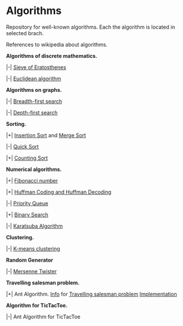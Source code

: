 # Algorithms
Repository for well-known algorithms.
Each the algorithm is located in selected brach.

References to wikipedia about algorithms.

**Algorithms of discrete mathematics.**

|-| [Sieve of Eratosthenes](https://en.wikipedia.org/wiki/Sieve_of_Eratosthenes)

|-| [Euclidean algorithm](https://en.wikipedia.org/wiki/Euclidean_algorithm)

**Algorithms on graphs.**

|-| [Breadth-first search](https://en.wikipedia.org/wiki/Breadth-first_search)

|-| [Depth-first search](https://en.wikipedia.org/wiki/Depth-first_search)

**Sorting.**

|+| [Insertion Sort](https://en.wikipedia.org/wiki/Insertion_sort) and [Merge Sort](https://en.wikipedia.org/wiki/Merge_sort)

|-| [Quick Sort](https://en.wikipedia.org/wiki/Quicksort)

|+| [Counting Sort](https://en.wikipedia.org/wiki/Counting_sort)

**Numerical algorithms.**

|+| [Fibonacci number](https://en.wikipedia.org/wiki/Fibonacci_number)

|+| [Huffman Coding and Huffman Decoding](https://en.wikipedia.org/wiki/Huffman_coding)

|-| [Priority Queue](https://en.wikipedia.org/wiki/Priority_queue)

|+| [Binary Search](https://en.wikipedia.org/wiki/Binary_search_algorithm)

|-| [Karatsuba Algorithm](https://en.wikipedia.org/wiki/Karatsuba_algorithm)

**Clustering.**

|-| [K-means clustering](https://en.wikipedia.org/wiki/K-means_clustering)

**Random Generator**

|-| [Mersenne Twister](https://en.wikipedia.org/wiki/Mersenne_Twister)

**Travelling salesman problem.**

|+| Ant Algorithm. [Info](https://en.wikipedia.org/wiki/Ant_colony_optimization_algorithms) for [Travelling salesman problem](https://en.wikipedia.org/wiki/Travelling_salesman_problem)
[Implementation](https://github.com/sergbelom/Algorithms/tree/AntAlgorithm/AntAlgorithmForSalesmenTask/AntAlgorithmForSalesmenTask)

**Algorithm for TicTacToe.**

|-| Ant Algorithm for TicTacToe
